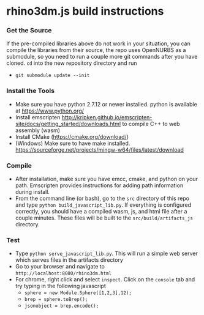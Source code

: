 # rhino3dm.js build instructions
### Get the Source

If the pre-compiled libraries above do not work in your situation, you can compile the libraries from their source, the repo uses OpenNURBS as a submodule, so you need to run a couple more git commands after you have cloned. `cd` into the new repository directory and run
  * `git submodule update --init`

### Install the Tools

* Make sure you have python 2.7.12 or newer installed. python is available at https://www.python.org/
* Install emscripten http://kripken.github.io/emscripten-site/docs/getting_started/downloads.html to compile C++ to web assembly (wasm)
* Install CMake (https://cmake.org/download/)
* (Windows) Make sure to have make installed. https://sourceforge.net/projects/mingw-w64/files/latest/download

### Compile

* After installation, make sure you have  emcc, cmake, and python on your path. Emscripten provides instructions for adding path information during install.
* From the command line (or bash), go to the `src` directory of this repo and type `python build_javascript_lib.py`. If everything is configured correctly, you should have a compiled wasm, js, and html file after a couple minutes. These files will be built to the `src/build/artifacts_js` directory.

### Test

* Type `python serve_javascript_lib.py`. This will run a simple web server which serves files in the artifacts directory
* Go to your browser and navigate to `http://localhost:8080/rhino3dm.html`
* For chrome, right click and select `inspect`. Click on the `console` tab and try typing in the following javascript
  * `sphere = new Module.Sphere([1,2,3],12);`
  * `brep = sphere.toBrep();`
  * `jsonobject = brep.encode();`
